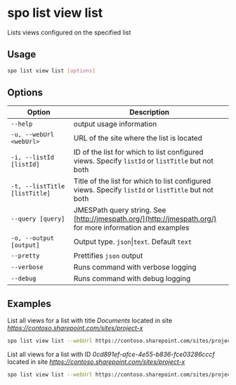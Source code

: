 # spo list view list

Lists views configured on the specified list

## Usage

```sh
spo list view list [options]
```

## Options

Option|Description
------|-----------
`--help`|output usage information
`-u, --webUrl <webUrl>`|URL of the site where the list is located
`-i, --listId [listId]`|ID of the list for which to list configured views. Specify `listId` or `listTitle` but not both
`-t, --listTitle [listTitle]`|Title of the list for which to list configured views. Specify `listId` or `listTitle` but not both
`--query [query]`|JMESPath query string. See [http://jmespath.org/](http://jmespath.org/) for more information and examples
`-o, --output [output]`|Output type. `json`&#x7c;`text`. Default `text`
`--pretty`|Prettifies `json` output
`--verbose`|Runs command with verbose logging
`--debug`|Runs command with debug logging

## Examples

List all views for a list with title *Documents* located in site *https://contoso.sharepoint.com/sites/project-x*

```sh
spo list view list --webUrl https://contoso.sharepoint.com/sites/project-x --listTitle Documents
```

List all views for a list with ID *0cd891ef-afce-4e55-b836-fce03286cccf* located in site *https://contoso.sharepoint.com/sites/project-x*

```sh
spo list view list --webUrl https://contoso.sharepoint.com/sites/project-x --listId 0cd891ef-afce-4e55-b836-fce03286cccf
```
